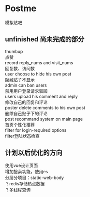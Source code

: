 # Postme
模拟贴吧

## unfinished 尚未完成的部分
thumbup 
<br>  点赞
<br>  record reply_nums and visit_nums 
<br>  回复数、访问数
<br>  user choose to hide his own post 
<br>  隐藏贴子不显示
<br>  admin can ban users 
<br>  禁用用户登录请求驳回
<br>  users upload his comment and reply 
<br>  修改自己的回复和评论
<br>  poster delete comments to his own post
<br>  删除自己贴子下的评论
<br>  post recommand system on main page
<br>  首页个性化推荐
<br>  filter for login-required options
<br>  filter登陆状态检查


## 计划以后优化的方向
使用vue设计页面
<br> 增加搜索功能，使用es
<br> 分层分项目：static-web-body
<br> ？redis存储热点数据
<br> ？多线程查询
